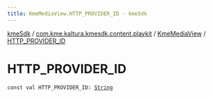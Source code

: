 ```yaml
---
title: KmeMediaView.HTTP_PROVIDER_ID - kmeSdk
---
```


[kmeSdk](../../index.html) / [com.kme.kaltura.kmesdk.content.playkit](../index.html) / [KmeMediaView](index.html) / [HTTP_PROVIDER_ID](./-h-t-t-p_-p-r-o-v-i-d-e-r_-i-d.html)

# HTTP_PROVIDER_ID

`const val HTTP_PROVIDER_ID: `[`String`](https://kotlinlang.org/api/latest/jvm/stdlib/kotlin/-string/index.html)